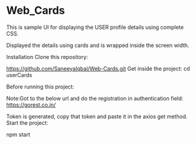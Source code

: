 # Web_Cards
This is sample UI for displaying the USER profile details using complete CSS.

Displayed the details using cards and is wrapped inside the screen width.

Installation
Clone this repository:

https://github.com/SaneeyaIqbal/Web-Cards.git
Get inside the project: cd userCards

Before running this project:

Note:Got to the below url and do the registration in authentication field:
https://gorest.co.in/

Token is generated, copy that token and paste it in the axios get method.
Start the project:

npm start
